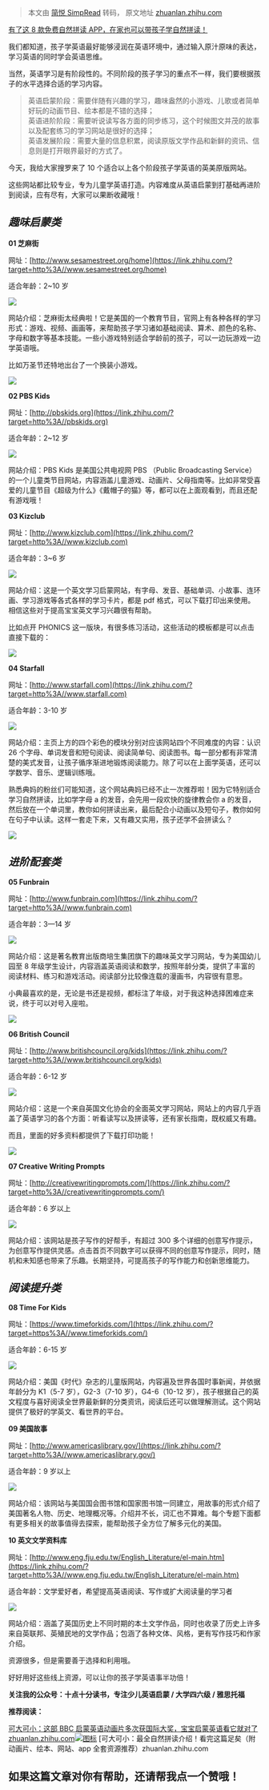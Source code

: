 > 本文由 [简悦 SimpRead](http://ksria.com/simpread/) 转码， 原文地址 [zhuanlan.zhihu.com](https://zhuanlan.zhihu.com/p/85632287)

[有了这 8 款免费自然拼读 APP，在家也可以带孩子学自然拼读！](https://link.zhihu.com/?target=https%3A//mp.weixin.qq.com/s/9GhSmnxVEdsmRDRM-Rcywg)

我们都知道，孩子学英语最好能够浸润在英语环境中，通过输入原汁原味的表达，学习英语的同时学会英语思维。

当然，英语学习是有阶段性的。不同阶段的孩子学习的重点不一样，我们要根据孩子的水平选择合适的学习内容。

> 英语启蒙阶段：需要伴随有兴趣的学习，趣味盎然的小游戏、儿歌或者简单好玩的动画节目、绘本都是不错的选择；  
> 英语进阶阶段：需要听说读写各方面的同步练习，这个时候图文并茂的故事以及配套练习的学习网站是很好的选择；  
> 英语发展阶段：需要大量的信息积累，阅读原版文学作品和新鲜的资讯、信息则是打开眼界最好的方式了。

今天，我给大家搜罗来了 10 个适合以上各个阶段孩子学英语的英美原版网站。

这些网站都比较专业，专为儿童学英语打造。内容难度从英语启蒙到打基础再进阶到阅读，应有尽有，大家可以果断收藏哦！

_趣味启蒙类_
-------

**01 芝麻街**

网址：[http://www.sesamestreet.org/home](https://link.zhihu.com/?target=http%3A//www.sesamestreet.org/home)

适合年龄：2~10 岁

![](https://pic4.zhimg.com/v2-c438a69b150c7355d0a0db2ef3e11d33_b.jpg)

网站介绍：芝麻街太经典啦！它是美国的一个教育节目，官网上有各种各样的学习形式：游戏、视频、画画等，来帮助孩子学习诸如基础阅读、算术、颜色的名称、字母和数字等基本技能。一些小游戏特别适合学龄前的孩子，可以一边玩游戏一边学英语哦。

比如万圣节还特地出台了一个换装小游戏。

![](https://pic2.zhimg.com/v2-2ff503e7c942f544966512a0ac9cb5a9_b.jpg)

**02 PBS Kids**

网址：[http://pbskids.org](https://link.zhihu.com/?target=http%3A//pbskids.org)

适合年龄：2~12 岁

![](https://pic1.zhimg.com/v2-e1256a565e419f3ab79dcfec23029a94_b.jpg)

网站介绍：PBS Kids 是美国公共电视网 PBS （Public Broadcasting Service）的一个儿童类节目网站，内容涵盖儿童游戏、动画片、父母指南等。比如非常受喜爱的儿童节目《超级为什么》《戴帽子的猫》等，都可以在上面观看到，而且还配有游戏哦！

**03 Kizclub**

网址：[http://www.kizclub.com](https://link.zhihu.com/?target=http%3A//www.kizclub.com)

适合年龄：3~6 岁

![](https://pic1.zhimg.com/v2-a466dade97998c4228588310c10619e8_b.jpg)

网站介绍：这是一个英文学习启蒙网站，有字母、发音、基础单词、小故事、连环画、学习游戏等各式各样的学习卡片，都是 pdf 格式，可以下载打印出来使用。相信这些对于提高宝宝英文学习兴趣很有帮助。

比如点开 PHONICS 这一版块，有很多练习活动，这些活动的模板都是可以点击直接下载的：

![](https://pic2.zhimg.com/v2-8633866908e829d8d36278d89330eda1_b.jpg)

**04 Starfall**

网址：[http://www.starfall.com](https://link.zhihu.com/?target=http%3A//www.starfall.com)

适合年龄：3-10 岁

![](https://pic2.zhimg.com/v2-914dd2d6dff24609ad203d5fa2fc1db1_b.jpg)

网站介绍：主页上方的四个彩色的模块分别对应该网站四个不同难度的内容：认识 26 个字母、单词发音和短句阅读、阅读简单句、阅读图书。每一部分都有非常清楚的美式发音，让孩子循序渐进地锻炼阅读能力。除了可以在上面学英语，还可以学数学、音乐、逻辑训练哦。

熟悉典妈的粉丝们可能知道，这个网站典妈已经不止一次推荐啦！因为它特别适合学习自然拼读，比如学字母 a 的发音，会先用一段欢快的旋律教会你 a 的发音，然后放在一个单词里，教你如何拼读出来，最后配合小动画以及短句子，教你如何在句子中认读。这样一套走下来，又有趣又实用，孩子还学不会拼读么？

![](https://pic1.zhimg.com/v2-879662fc33a5ca923ecf67a0fc8ffc74_b.jpg)

_进阶配套类_
-------

**05 Funbrain**

网址：[http://www.funbrain.com](https://link.zhihu.com/?target=http%3A//www.funbrain.com)

适合年龄：3—14 岁

![](https://pic1.zhimg.com/v2-b561b24e89452b8049d32230fabbe8dc_b.jpg)

网站介绍：这是著名教育出版商培生集团旗下的趣味英文学习网站，专为美国幼儿园至 8 年级学生设计，内容涵盖英语阅读和数学，按照年龄分类，提供了丰富的阅读材料、练习和游戏活动。阅读部分比较像连载的漫画书，内容很有意思。

小典最喜欢的是，无论是书还是视频，都标注了年级，对于我这种选择困难症来说，终于可以对号入座啦。

![](https://pic2.zhimg.com/v2-a0c64d2132809e058d1a747dda399061_b.jpg)

**06 British Council**

网址：[http://www.britishcouncil.org/kids](https://link.zhihu.com/?target=http%3A//www.britishcouncil.org/kids)

适合年龄：6-12 岁

![](https://pic2.zhimg.com/v2-6f002daf53bf1ce0ef34adcacde74921_b.jpg)

网站介绍：这是一个来自英国文化协会的全面英文学习网站，网站上的内容几乎涵盖了英语学习的各个方面：听看读写以及拼读等，还有家长指南，既权威又有趣。

而且，里面的好多资料都提供了下载打印功能！

![](https://pic3.zhimg.com/v2-044408f19445f5e049897602cf3ad9de_b.jpg)

**07 Creative Writing Prompts**

网址：[http://creativewritingprompts.com/](https://link.zhihu.com/?target=http%3A//creativewritingprompts.com/)

适合年龄：6 岁以上

![](https://pic2.zhimg.com/v2-a719c064a3266c78fc7eb4ac1f71e989_b.jpg)

网站介绍：该网站是孩子写作的好帮手，有超过 300 多个详细的创意写作提示，为创意写作提供灵感。点击首页不同数字可以获得不同的创意写作提示，同时，随机和未知感也带来了乐趣。长期坚持，可提高孩子的写作能力和创新思维能力。

_阅读提升类_
-------

**08 Time For Kids**

网址：[https://www.timeforkids.com/](https://link.zhihu.com/?target=https%3A//www.timeforkids.com/)

适合年龄：6-15 岁

![](https://pic4.zhimg.com/v2-2054881b14cee012b6ab6414adc9877b_b.jpg)

网站介绍：美国《时代》杂志的儿童版网站，内容遍及世界各国时事新闻，并依据年龄分为 K1（5-7 岁），G2-3（7-10 岁），G4-6（10-12 岁），孩子根据自己的英文程度与喜好阅读全世界最新鲜的分类资讯，阅读后还可以做理解测试。这个网站提供了极好的学英文、看世界的平台。

**09 美国故事**

网址：[http://www.americaslibrary.gov/](https://link.zhihu.com/?target=http%3A//www.americaslibrary.gov/)

适合年龄：9 岁以上

![](https://pic4.zhimg.com/v2-6a8ae186fb70e7bcb11beb2ed14a604b_b.jpg)

网站介绍：该网站与美国国会图书馆和国家图书馆一同建立，用故事的形式介绍了美国著名人物、历史、地理概况等。介绍并不长，词汇也不算难。每个专题下面都有更多相关的故事值得去探索，能帮助孩子全方位了解多元化的美国。

**10 英文文学资料库**

网址：[http://www.eng.fju.edu.tw/English_Literature/el-main.htm](https://link.zhihu.com/?target=http%3A//www.eng.fju.edu.tw/English_Literature/el-main.htm)

适合年龄：文学爱好者，希望提高英语阅读、写作或扩大阅读量的学习者

![](https://pic3.zhimg.com/v2-8a2349229156724b590d0a8b6cc257d6_b.jpg)

网站介绍：涵盖了英国历史上不同时期的本土文学作品，同时也收录了历史上许多来自英联邦、英殖民地的文学作品；包涵了各种文体、风格，更有写作技巧和作家介绍。

资源很多，但是需要善于选择和利用哦。

好好用好这些线上资源，可以让你的孩子学英语事半功倍！

**关注我的公众号：十点十分读书，专注少儿英语启蒙 / 大学四六级 / 雅思托福**

**推荐阅读：**

[可大可小：这部 BBC 启蒙英语动画片多次获国际大奖，宝宝启蒙英语看它就对了​zhuanlan.zhihu.com![图标](https://pic1.zhimg.com/v2-d7e4cc71d36d6d977aa14b956cd786d4_180x120.jpg)](https://zhuanlan.zhihu.com/p/83394428) [可大可小：最全自然拼读介绍！看完这篇足矣（附动画片、绘本、网站、app 全套资源推荐）​zhuanlan.zhihu.com

**如果这篇文章对你有帮助，还请帮我点一个赞哦！**
--------------------------